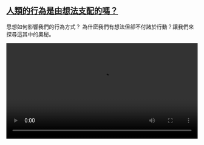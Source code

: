 <!--1640769424000-->
[人類的行為是由想法支配的嗎？](https://www.dw.com/zh/%E4%BA%BA%E9%A1%9E%E7%9A%84%E8%A1%8C%E7%82%BA%E6%98%AF%E7%94%B1%E6%83%B3%E6%B3%95%E6%94%AF%E9%85%8D%E7%9A%84%E5%97%8E%EF%BC%9F/a-60174012)
------

<p>思想如何影響我們的行為方式？ 為什麽我們有想法但卻不付諸於行動？讓我們來探尋這其中的奧秘。</small></p><video src="https://tvdownloaddw-a.akamaihd.net/dwtv_video/flv/vdt_zh/2021/bchi211217_004_bchi_211217_gedanken_01r_sd_sor.mp4" controls style="width:100%"></video>
